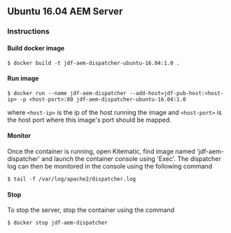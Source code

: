 ## Ubuntu 16.04 AEM Server

### Instructions

#### Build docker image

`$ docker build -t jdf-aem-dispatcher-ubuntu-16.04:1.0 .`

#### Run image
`$ docker run --name jdf-aem-dispatcher --add-host=jdf-pub-host:<host-ip> -p <host-port>:80 jdf-aem-dispatcher-ubuntu-16.04:1.0`

where `<host-ip>` is the ip of the host running the image and `<host-port>` is the host port where this image's port should be mapped.


#### Monitor
Once the container is running, open Kitematic, find image named 'jdf-aem-dispatcher' and launch the container console using 'Exec'.
The dispatcher log can then be monitored in the console using the following command

`$ tail -f /var/log/apache2/dispatcher.log`

#### Stop
To stop the server, stop the container using the command

`$ docker stop jdf-aem-dispatcher`